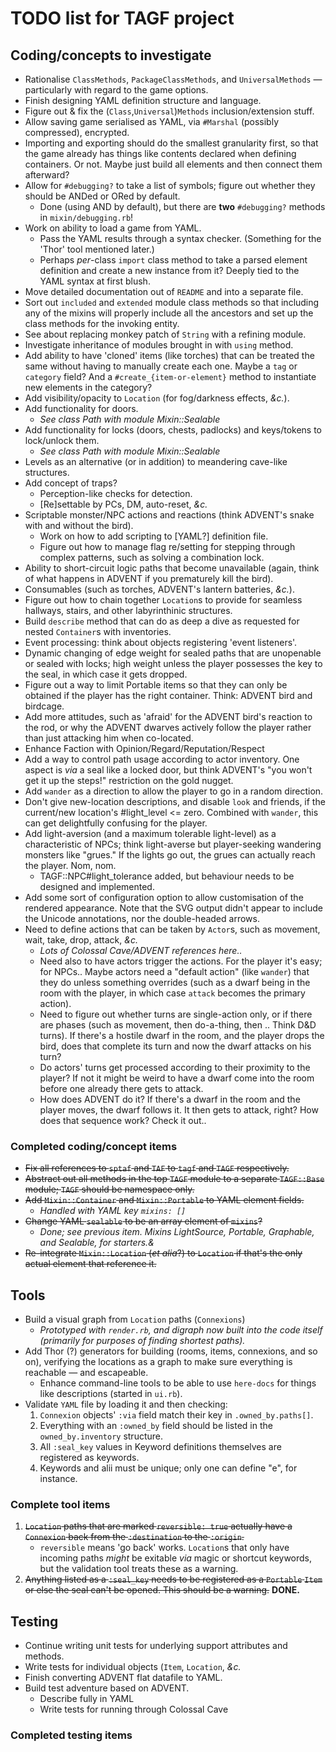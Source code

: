 # TODO list for TAGF project

## Coding/concepts to investigate

* Rationalise `ClassMethods`, `PackageClassMethods`, and
  `UniversalMethods` — particularly with regard to the game options.
* Finish designing YAML definition structure and language.
* Figure out & fix the (`Class`,`Universal`)`Methods`
  inclusion/extension stuff.
* Allow saving game serialised as YAML, via `#Marshal` (possibly
  compressed), encrypted.
* Importing and exporting should do the smallest granularity first, so
  that the game already has things like contents declared when
  defining containers.  Or not.  Maybe just build all elements and then
  connect them afterward?
* Allow for `#debugging?` to take a list of symbols; figure out
  whether they should be ANDed or ORed by default.
  * Done (using AND by default), but there are **two** `#debugging?`
    methods in `mixin/debugging.rb`!
* Work on ability to load a game from YAML.
  * Pass the YAML results through a syntax checker.  (Something for
    the 'Thor' tool mentioned later.)
  * Perhaps _per_-class `import` class method to take a parsed element
    definition and create a new instance from it?  Deeply tied to the
    YAML syntax at first blush.
* Move detailed documentation out of `README` and into a separate
  file.
* Sort out `included` and `extended` module class methods so that
  including any of the mixins will properly include all the ancestors
  and set up the class methods for the invoking entity.
* See about replacing monkey patch of `String` with a refining module.
* Investigate inheritance of modules brought in with `using` method.
* Add ability to have 'cloned' items (like torches) that can be
  treated the same without having to manually create each one.  Maybe
  a `tag` or `category` field?  And a `#create_{item-or-element}`
  method to instantiate new elements in the category?
* Add visibility/opacity to `Location` (for fog/darkness effects,
  *&c.*).
* Add functionality for doors.
  - *See class Path with module Mixin::Sealable*
* Add functionality for locks (doors, chests, padlocks) and
  keys/tokens to lock/unlock them.
  - *See class Path with module Mixin::Sealable*
* Levels as an alternative (or in addition) to meandering cave-like
  structures.
* Add concept of traps?
  * Perception-like checks for detection.
  * [Re]settable by PCs, DM, auto-reset, *&c.*
* Scriptable monster/NPC actions and reactions (think ADVENT's snake
  with and without the bird).
  * Work on how to add scripting to [YAML?] definition file.
  * Figure out how to manage flag re/setting for stepping through
    complex patterns, such as solving a combination lock.
* Ability to short-circuit logic paths that become unavailable (again,
  think of what happens in ADVENT if you prematurely kill the bird).
* Consumables (such as torches, ADVENT's lantern batteries, *&c.*).
* Figure out how to chain together `Location`s to provide for seamless
  hallways, stairs, and other labyrinthinic structures.
* Build `describe` method that can do as deep a dive as requested for
  nested `Container`s with inventories.
* Event processing: think about objects registering 'event listeners'.
* Dynamic changing of edge weight for sealed paths that are unopenable
  or sealed with locks; high weight unless the player possesses the
  key to the seal, in which case it gets dropped.
* Figure out a way to limit Portable items so that they can only be
  obtained if the player has the right container.  Think: ADVENT bird
  and birdcage.
* Add more attitudes, such as 'afraid' for the ADVENT bird's reaction
  to the rod, or why the ADVENT dwarves actively follow the player
  rather than just attacking him when co-located.
* Enhance Faction with Opinion/Regard/Reputation/Respect
* Add a way to control path usage according to actor inventory.  One
  aspect is *via* a seal like a locked door, but think ADVENT's "you
  won't get it up the steps!" restriction on the gold nugget.
* Add `wander` as a direction to allow the player to go in a random
  direction.
* Don't give new-location descriptions, and disable `look` and
  friends, if the current/new location's #light_level <= zero.
  Combined with `wander`, this can get delightfully confusing for the
  player.
* Add light-aversion (and a maximum tolerable light-level) as a
  characteristic of NPCs; think light-averse but player-seeking
  wandering monsters like "grues."  If the lights go out, the grues
  can actually reach the player.  Nom, nom.
  - TAGF::NPC#light_tolerance added, but behaviour needs to be
    designed and implemented.
* Add some sort of configuration option to allow customisation of the
  rendered appearance.  Note that the SVG output didn't appear to
  include the Unicode annotations, nor the double-headed arrows.
* Need to define actions that can be taken by `Actor`s, such as
  movement, wait, take, drop, attack, *&c.*
  - *Lots of Colossal Cave/ADVENT references here..*
  - Need also to have actors trigger the actions.  For the player it's
    easy; for NPCs..  Maybe actors need a "default action" (like
    `wander`) that they do unless something overrides (such as a dwarf
    being in the room with the player, in which case `attack` becomes
    the primary action).
  - Need to figure out whether turns are single-action only, or if
    there are phases (such as movement, then do-a-thing, then ..
    Think D&D turns).  If there's a hostile dwarf in the room, and the
    player drops the bird, does that complete its turn and now the
    dwarf attacks on his turn?
  - Do actors' turns get processed according to their proximity to the
    player?  If not it might be weird to have a dwarf come into the
    room before one already there gets to attack.
  - How does ADVENT do it?  If there's a dwarf in the room and the
    player moves, the dwarf follows it.  It then gets to attack,
    right?  How does that sequence work?  Check it out..

### Completed coding/concept items

* ~~Fix all references to `sptaf` and `TAF` to `tagf` and `TAGF`
  respectively.~~
* ~~Abstract out all methods in the top `TAGF` module to a separate
  `TAGF::Base` module; `TAGF` should be namespace only.~~
* ~~Add `Mixin::Container` and `Mixin::Portable` to YAML element
  fields.~~
  - *Handled with YAML key `mixins: []`*
* ~~Change YAML `sealable` to be an array element of `mixins`?~~
  - *Done; see previous item.  Mixins LightSource, Portable,
    Graphable, and Sealable, for starters.&*
* ~~Re-integrate `Mixin::Location` (*et alia*?) to `Location` if that's
  the only actual element that reference it.~~

## Tools

* Build a visual graph from `Location` paths (`Connexions`)
  - *Prototyped with `render.rb`, and digraph now built into the code
    itself (primarily for purposes of finding shortest paths).*
* Add Thor (?) generators for building (rooms, items, connexions, and
  so on), verifying the locations as a graph to make sure everything
  is reachable — and escapeable.
  * Enhance command-line tools to be able to use `here-docs` for
    things like descriptions (started in `ui.rb`).
* Validate `YAML` file by loading it and then checking:
  1. `Connexion` objects' `:via` field match their key in
     `.owned_by.paths[]`.
  1. Everything with an `:owned_by` field should be listed in the
     `owned_by.inventory` structure.
  1. All `:seal_key` values in Keyword definitions themselves are
     registered as keywords.
  1. Keywords and alii must be unique; only one can define "e", for
     instance.

### Complete tool items

  1. ~~`Location` paths that are marked `reversible: true` actually have
     a `Connexion` back from the `:destination` to the `:origin`.~~
     * `reversible` means 'go back' works.  `Location`s that only have
       incoming paths *might* be exitable *via* magic or shortcut
       keywords, but the validation tool treats these as a warning.
  1. ~~Anything listed as a `:seal_key` needs to be registered as a
     `Portable` `Item` or else the seal can't be opened.  This should
     be a warning.~~ **DONE.**

## Testing

* Continue writing unit tests for underlying support attributes and
  methods.
* Write tests for individual objects (`Item`, `Location`, *&c.*
* Finish converting ADVENT flat datafile to YAML.
* Build test adventure based on ADVENT.
  * Describe fully in YAML
  * Write tests for running through Colossal Cave

### Completed testing items

<!-- Local Variables: -->
<!-- mode: markdown -->
<!-- page-delimiter: "^[[:space:]]*<!-- \\(--\\|\\+\\+\\)" -->
<!-- eval: (if (intern-soft "fci-mode") (fci-mode 1)) -->
<!-- eval: (auto-fill-mode 1) -->
<!-- End: -->
